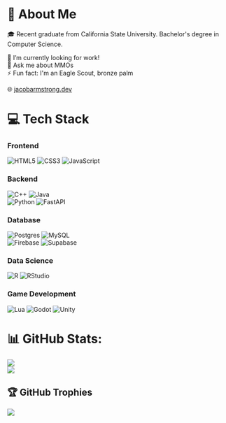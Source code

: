# 💫 About Me


🎓 Recent graduate from California State University. Bachelor's degree in Computer Science. <br>

🔭 I’m currently looking for work! <br>
💬 Ask me about MMOs <br>
⚡ Fun fact: I'm an Eagle Scout, bronze palm <br>

🌐 [jacobarmstrong.dev](https://jacobarmstrong.dev)


<!-- ## 🌐 Socials
[![LinkedIn](https://img.shields.io/badge/LinkedIn-%230077B5.svg?logo=linkedin&logoColor=white)](https://linkedin.com/in/jacobarmstrongcs)  -->

# 💻 Tech Stack

### Frontend
![HTML5](https://img.shields.io/badge/html5-%23E34F26.svg?style=for-the-badge&logo=html5&logoColor=white) ![CSS3](https://img.shields.io/badge/css3-%231572B6.svg?style=for-the-badge&logo=css3&logoColor=white) ![JavaScript](https://img.shields.io/badge/javascript-%23323330.svg?style=for-the-badge&logo=javascript&logoColor=%23F7DF1E)

### Backend
![C++](https://img.shields.io/badge/c++-%2300599C.svg?style=for-the-badge&logo=c%2B%2B&logoColor=white) ![Java](https://img.shields.io/badge/java-%23ED8B00.svg?style=for-the-badge&logo=openjdk&logoColor=white) <br>
![Python](https://img.shields.io/badge/python-3670A0?style=for-the-badge&logo=python&logoColor=ffdd54) ![FastAPI](https://img.shields.io/badge/FastAPI-005571?style=for-the-badge&logo=fastapi)

### Database
![Postgres](https://img.shields.io/badge/postgres-%23316192.svg?style=for-the-badge&logo=postgresql&logoColor=white) ![MySQL](https://img.shields.io/badge/mysql-4479A1.svg?style=for-the-badge&logo=mysql&logoColor=white) <br>
![Firebase](https://img.shields.io/badge/firebase-ffca28?style=for-the-badge&logo=firebase&logoColor=black) ![Supabase](https://img.shields.io/badge/Supabase-3ECF8E?style=for-the-badge&logo=supabase&logoColor=white)

### Data Science
![R](https://img.shields.io/badge/r-%23276DC3.svg?style=for-the-badge&logo=r&logoColor=white) ![RStudio](https://img.shields.io/badge/RStudio-4285F4?style=for-the-badge&logo=rstudio&logoColor=white)

### Game Development
![Lua](https://img.shields.io/badge/lua-%232C2D72.svg?style=for-the-badge&logo=lua&logoColor=white) ![Godot](https://img.shields.io/badge/GODOT-%23FFFFFF.svg?style=for-the-badge&logo=godot-engine) ![Unity](https://img.shields.io/badge/unity-%23000000.svg?style=for-the-badge&logo=unity&logoColor=white)

# 📊 GitHub Stats:
![](https://summary-card-orpin.vercel.app/api/cards/profile-details?username=Jacob-Armstrong&theme=tokyonight)<br/>
![](https://github-readme-stats-cyan-nine-99.vercel.app/api/top-langs/?username=Jacob-Armstrong&theme=tokyonight&hide_border=true&include_all_commits=true&count_private=true&exclude_repo=github-readme-stats,Social-Mania,portfolio,javascript-exercises,css-exercises&hide=shaderlab,HLSL,TypeScript,ASP.Net,HTML,CSS,Javascript&layout=pie)<br/>

## 🏆 GitHub Trophies
![](https://github-profile-trophy.vercel.app/?username=jacob-armstrong&theme=tokyonight&no-frame=true&no-bg=false&margin-w=4&title=MultiLanguage,Commits,PullRequest,Experience,Issues,Repositories)
